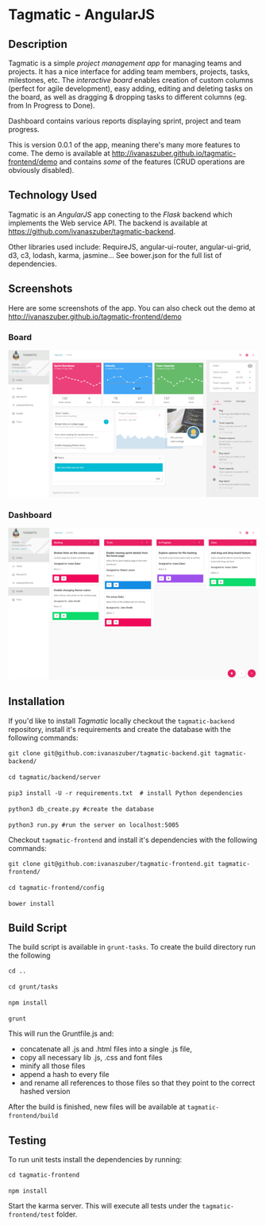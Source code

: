 # Tagmatic - AngularJS

## Description

Tagmatic is a simple *project management app* for managing teams and projects. It has a nice interface for adding team members, projects, tasks, milestones, etc. The *interactive board* enables creation of custom columns (perfect for agile development), easy adding, editing and deleting tasks on the board, as well as dragging & dropping tasks to different columns (eg. from In Progress to Done).

Dashboard contains various reports displaying sprint, project and team progress.

This is version 0.0.1 of the app, meaning there's many more features to come. The demo is available at http://ivanaszuber.github.io/tagmatic-frontend/demo and contains *some* of the features (CRUD operations are obviously disabled).

## Technology Used

Tagmatic is an *AngularJS* app conecting to the *Flask* backend which implements the Web service API. The backend is available at  https://github.com/ivanaszuber/tagmatic-backend.

Other libraries used include: RequireJS, angular-ui-router, angular-ui-grid, d3, c3, lodash, karma, jasmine... See bower.json for the full list of dependencies.

## Screenshots

Here are some screenshots of the app. You can also check out the demo at http://ivanaszuber.github.io/tagmatic-frontend/demo

### Board

![](/demo/img/Tagmatic1.PNG)

### Dashboard

![](/demo/img/Tagmatic2.PNG)

## Installation

If you'd like to install *Tagmatic* locally checkout the `tagmatic-backend` repository, install it's requirements and create the database with the following commands:

```
git clone git@github.com:ivanaszuber/tagmatic-backend.git tagmatic-backend/

cd tagmatic/backend/server

pip3 install -U -r requirements.txt  # install Python dependencies

python3 db_create.py #create the database

python3 run.py #run the server on localhost:5005

```

Checkout `tagmatic-frontend` and install it's dependencies with the following commands:

```
git clone git@github.com:ivanaszuber/tagmatic-frontend.git tagmatic-frontend/

cd tagmatic-frontend/config

bower install
```

## Build Script

The build script is available in `grunt-tasks`. To create the build directory run the following

```
cd ..

cd grunt/tasks

npm install  

grunt

```

This will run the Gruntfile.js and:

- concatenate all .js and .html files into a single .js file, 
- copy all necessary lib .js, .css and font files
- minify all those files
- append a hash to every file
- and rename all references to those files so that they point to the correct hashed version


After the build is finished, new files will be available at `tagmatic-frontend/build`

## Testing

To run unit tests install the dependencies by running:

```
cd tagmatic-frontend

npm install
```
Start the karma server. This will execute all tests under the `tagmatic-frontend/test` folder.